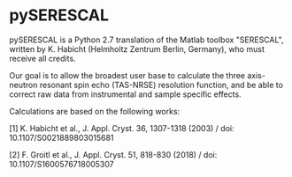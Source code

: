 # pySERESCAL
pySERESCAL is a Python 2.7 translation of the Matlab toolbox "SERESCAL", written by K. Habicht (Helmholtz Zentrum Berlin, Germany), 
who must receive all credits.

Our goal is to allow the broadest user base to calculate the three axis-neutron resonant spin echo (TAS-NRSE) resolution function,
and be able to correct raw data from instrumental and sample specific effects.

Calculations are based on the following works:

[1] K. Habicht et al., J. Appl. Cryst. 36, 1307-1318 (2003) / doi: 10.1107/S0021889803015681

[2] F. Groitl et al., J. Appl. Cryst. 51, 818-830 (2018) / doi: 10.1107/S1600576718005307
